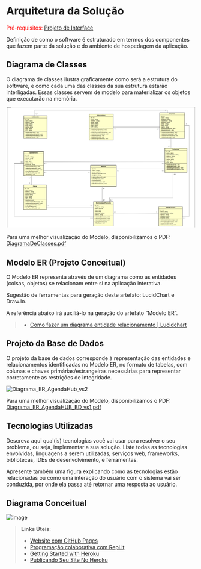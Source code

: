 # Arquitetura da Solução

<span style="color:red">Pré-requisitos: <a href="3-Projeto de Interface.md"> Projeto de Interface</a></span>

Definição de como o software é estruturado em termos dos componentes que fazem parte da solução e do ambiente de hospedagem da aplicação.

## Diagrama de Classes

O diagrama de classes ilustra graficamente como será a estrutura do software, e como cada uma das classes da sua estrutura estarão interligadas. Essas classes servem de modelo para materializar os objetos que executarão na memória.

<img src="img/DiagramaDeClasses.jpeg" alt="Descrição da imagem">

Para uma melhor visualização do Modelo, disponibilizamos o PDF: [DiagramaDeClasses.pdf](https://github.com/ICEI-PUC-Minas-PMV-ADS/AGENDAHUB/blob/main/docs/img/Diagrama%20de%20classes.pdf)

## Modelo ER (Projeto Conceitual)

O Modelo ER representa através de um diagrama como as entidades (coisas, objetos) se relacionam entre si na aplicação interativa.

Sugestão de ferramentas para geração deste artefato: LucidChart e Draw.io.

A referência abaixo irá auxiliá-lo na geração do artefato “Modelo ER”.

> - [Como fazer um diagrama entidade relacionamento | Lucidchart](https://www.lucidchart.com/pages/pt/como-fazer-um-diagrama-entidade-relacionamento)

## Projeto da Base de Dados

O projeto da base de dados corresponde à representação das entidades e relacionamentos identificadas no Modelo ER, no formato de tabelas, com colunas e chaves primárias/estrangeiras necessárias para representar corretamente as restrições de integridade.

![Diagrama_ER_AgendaHub_vs2](https://github.com/ICEI-PUC-Minas-PMV-ADS/AGENDAHUB/assets/130249437/97393a84-1408-47f5-90c2-05a583491a61)


Para uma melhor visualização do Modelo, disponibilizamos o PDF: [Diagrama_ER_AgendaHUB_BD_vs1.pdf](https://github.com/ICEI-PUC-Minas-PMV-ADS/AGENDAHUB/files/12708265/Diagrama_ER_AgendaHUB_BD_vs1.pdf)



## Tecnologias Utilizadas

Descreva aqui qual(is) tecnologias você vai usar para resolver o seu problema, ou seja, implementar a sua solução. Liste todas as tecnologias envolvidas, linguagens a serem utilizadas, serviços web, frameworks, bibliotecas, IDEs de desenvolvimento, e ferramentas.

Apresente também uma figura explicando como as tecnologias estão relacionadas ou como uma interação do usuário com o sistema vai ser conduzida, por onde ela passa até retornar uma resposta ao usuário.

## Diagrama Conceitual

![image](https://github.com/ICEI-PUC-Minas-PMV-ADS/AGENDAHUB/assets/129282137/18887051-6d2e-47bf-8502-fadfdf6b1823)


> **Links Úteis**:
>
> - [Website com GitHub Pages](https://pages.github.com/)
> - [Programação colaborativa com Repl.it](https://repl.it/)
> - [Getting Started with Heroku](https://devcenter.heroku.com/start)
> - [Publicando Seu Site No Heroku](http://pythonclub.com.br/publicando-seu-hello-world-no-heroku.html)
